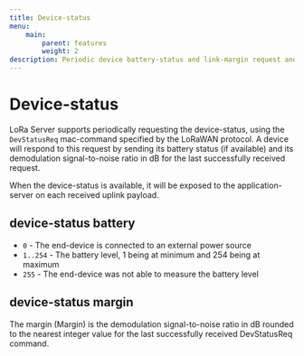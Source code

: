 ```yaml
---
title: Device-status
menu:
    main:
        parent: features
        weight: 2
description: Periodic device battery-status and link-margin request and reporting.
---
```



# Device-status

LoRa Server supports periodically requesting the device-status, using the
`DevStatusReq` mac-command specified by the LoRaWAN protocol.
A device will respond to this request by sending its battery status
(if available) and its demodulation signal-to-noise ratio in dB
for the last successfully received request.

When the device-status is available, it will be exposed to the application-server
on each received uplink payload.

## device-status battery

* `0` - The end-device is connected to an external power source
* `1..254` - The battery level, 1 being at minimum and 254 being at maximum
* `255` - The end-device was not able to measure the battery level

## device-status margin

The margin (Margin) is the demodulation signal-to-noise ratio in dB rounded
to the nearest integer value for the last successfully received DevStatusReq command.
